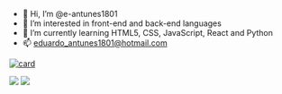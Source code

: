 - 👋 Hi, I’m @e-antunes1801
- 👀 I’m interested in front-end and back-end languages
- 🌱 I’m currently learning HTML5, CSS, JavaScript, React and Python
- 📫 eduardo_antunes1801@hotmail.com 

[![card](https://github-readme-stats.vercel.app/api/top-langs/?username=e-antunes1801&hide=html&layout=compact&theme=radical)](https://github.com/e-antunes1801/)

<a href="https://api.whatsapp.com/send/?phone=5521988017343&text=Oi+Eduardo&app_absent=0"> <img src="https://img.shields.io/badge/WhatsApp-25D366?style=for-the-badge&logo=whatsapp&logoColor=white"/></a>
<a href="www.linkedin.com/in/eduardo-antunes"> <img src="https://img.shields.io/badge/LinkedIn-0077B5?style=for-the-badge&logo=linkedin&logoColor=white"/></a>
<!---
e-antunes1801/e-antunes1801 is a ✨ special ✨ repository because its `README.md` (this file) appears on your GitHub profile.
You can click the Preview link to take a look at your changes.
--->
